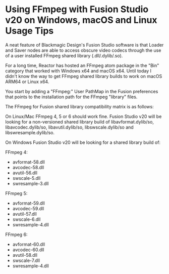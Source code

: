 # Using FFmpeg with Fusion Studio v20 on Windows, macOS and Linux Usage Tips

A neat feature of Blackmagic Design's Fusion Studio software is that Loader and Saver nodes are able to access obscure video codecs through the use of a user installed FFmpeg shared library (.dll/.dylib/.so).

For a long time, Reactor has hosted an FFmpeg atom package in the "Bin" category that worked with Windows x64 and macOS x64. Until today I didn't know the way to get FFmpeg shared library builds to work on macOS ARM64 or Linux x64.

You start by adding a "FFmpeg:" User PathMap in the Fusion preferences that points to the installation path for the FFmpeg "library" files.

The FFmpeg for Fusion shared library compatibility matrix is as follows:

On Linux/Mac FFmpeg 4, 5 or 6 should work fine. Fusion Studio v20 will be looking for a non-versioned shared library build of libavformat.dylib/so, libavcodec.dylib/so, libavutil.dylib/so, libswscale.dylib/so and libswresample.dylib/so.

On Windows Fusion Studio v20 will be looking for a shared library build of:

FFmpeg 4:

- avformat-58.dll
- avcodec-58.dll
- avutil-56.dll
- swscale-5.dll
- swresample-3.dll

FFmpeg 5:

- avformat-59.dll
- avcodec-59.dll
- avutil-57.dll
- swscale-6.dll
- swresample-4.dll

FFmpeg 6:

- avformat-60.dll
- avcodec-60.dll
- avutil-58.dll
- swscale-7.dll
- swresample-4.dll
